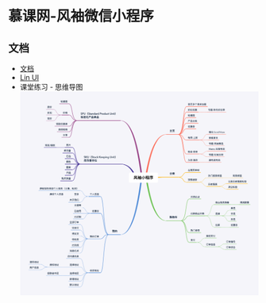# 慕课网-风袖微信小程序

## 文档

- [文档](http://doc.cms.talelin.com/)
- [Lin UI](http://doc.mini.talelin.com/)
- 课堂练习 - 思维导图  
![](doc/风袖小程序.png)

